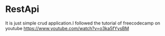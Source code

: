 # RestApi
It is just simple crud application.I followed the tutorial of freecodecamp on youtube https://www.youtube.com/watch?v=o3ka5fYysBM
